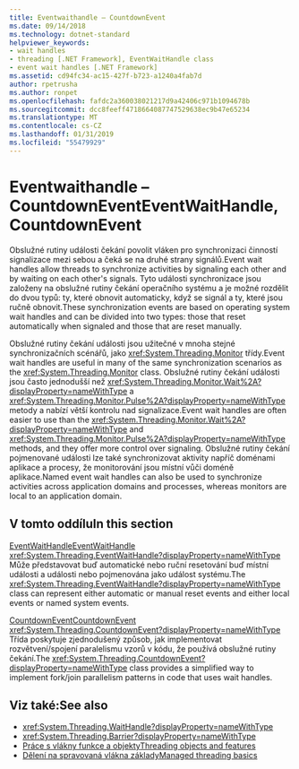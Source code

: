 ```yaml
---
title: Eventwaithandle – CountdownEvent
ms.date: 09/14/2018
ms.technology: dotnet-standard
helpviewer_keywords:
- wait handles
- threading [.NET Framework], EventWaitHandle class
- event wait handles [.NET Framework]
ms.assetid: cd94fc34-ac15-427f-b723-a1240a4fab7d
author: rpetrusha
ms.author: ronpet
ms.openlocfilehash: fafdc2a360038021217d9a42406c971b1094678b
ms.sourcegitcommit: dcc8feeff4718664087747529638ec9b47e65234
ms.translationtype: MT
ms.contentlocale: cs-CZ
ms.lasthandoff: 01/31/2019
ms.locfileid: "55479929"
---
```

# <a name="eventwaithandle-countdownevent"></a><span data-ttu-id="3255f-102">Eventwaithandle – CountdownEvent</span><span class="sxs-lookup"><span data-stu-id="3255f-102">EventWaitHandle, CountdownEvent</span></span>

<span data-ttu-id="3255f-103">Obslužné rutiny události čekání povolit vláken pro synchronizaci činností signalizace mezi sebou a čeká se na druhé strany signálů.</span><span class="sxs-lookup"><span data-stu-id="3255f-103">Event wait handles allow threads to synchronize activities by signaling each other and by waiting on each other's signals.</span></span> <span data-ttu-id="3255f-104">Tyto události synchronizace jsou založeny na obslužné rutiny čekání operačního systému a je možné rozdělit do dvou typů: ty, které obnovit automaticky, když se signál a ty, které jsou ručně obnovit.</span><span class="sxs-lookup"><span data-stu-id="3255f-104">These synchronization events are based on operating system wait handles and can be divided into two types: those that reset automatically when signaled and those that are reset manually.</span></span>  
  
<span data-ttu-id="3255f-105">Obslužné rutiny čekání události jsou užitečné v mnoha stejné synchronizačních scénářů, jako <xref:System.Threading.Monitor> třídy.</span><span class="sxs-lookup"><span data-stu-id="3255f-105">Event wait handles are useful in many of the same synchronization scenarios as the <xref:System.Threading.Monitor> class.</span></span> <span data-ttu-id="3255f-106">Obslužné rutiny čekání události jsou často jednodušší než <xref:System.Threading.Monitor.Wait%2A?displayProperty=nameWithType> a <xref:System.Threading.Monitor.Pulse%2A?displayProperty=nameWithType> metody a nabízí větší kontrolu nad signalizace.</span><span class="sxs-lookup"><span data-stu-id="3255f-106">Event wait handles are often easier to use than the <xref:System.Threading.Monitor.Wait%2A?displayProperty=nameWithType> and <xref:System.Threading.Monitor.Pulse%2A?displayProperty=nameWithType> methods, and they offer more control over signaling.</span></span> <span data-ttu-id="3255f-107">Obslužné rutiny čekání pojmenované události lze také synchronizovat aktivity napříč doménami aplikace a procesy, že monitorování jsou místní vůči doméně aplikace.</span><span class="sxs-lookup"><span data-stu-id="3255f-107">Named event wait handles can also be used to synchronize activities across application domains and processes, whereas monitors are local to an application domain.</span></span>  
  
## <a name="in-this-section"></a><span data-ttu-id="3255f-108">V tomto oddílu</span><span class="sxs-lookup"><span data-stu-id="3255f-108">In this section</span></span>

 [<span data-ttu-id="3255f-109">EventWaitHandle</span><span class="sxs-lookup"><span data-stu-id="3255f-109">EventWaitHandle</span></span>](eventwaithandle.md)  
 <span data-ttu-id="3255f-110"><xref:System.Threading.EventWaitHandle?displayProperty=nameWithType> Může představovat buď automatické nebo ruční resetování buď místní události a události nebo pojmenována jako událost systému.</span><span class="sxs-lookup"><span data-stu-id="3255f-110">The <xref:System.Threading.EventWaitHandle?displayProperty=nameWithType> class can represent either automatic or manual reset events and either local events or named system events.</span></span>  
  
 [<span data-ttu-id="3255f-111">CountdownEvent</span><span class="sxs-lookup"><span data-stu-id="3255f-111">CountdownEvent</span></span>](countdownevent.md)  
 <span data-ttu-id="3255f-112"><xref:System.Threading.CountdownEvent?displayProperty=nameWithType> Třída poskytuje zjednodušený způsob, jak implementovat rozvětvení/spojení paralelismu vzorů v kódu, že používá obslužné rutiny čekání.</span><span class="sxs-lookup"><span data-stu-id="3255f-112">The <xref:System.Threading.CountdownEvent?displayProperty=nameWithType> class provides a simplified way to implement fork/join parallelism patterns in code that uses wait handles.</span></span>  

## <a name="see-also"></a><span data-ttu-id="3255f-113">Viz také:</span><span class="sxs-lookup"><span data-stu-id="3255f-113">See also</span></span>

- <xref:System.Threading.WaitHandle?displayProperty=nameWithType>
- <xref:System.Threading.Barrier?displayProperty=nameWithType>
- [<span data-ttu-id="3255f-114">Práce s vlákny funkce a objekty</span><span class="sxs-lookup"><span data-stu-id="3255f-114">Threading objects and features</span></span>](threading-objects-and-features.md)
- [<span data-ttu-id="3255f-115">Dělení na spravovaná vlákna základy</span><span class="sxs-lookup"><span data-stu-id="3255f-115">Managed threading basics</span></span>](managed-threading-basics.md)
